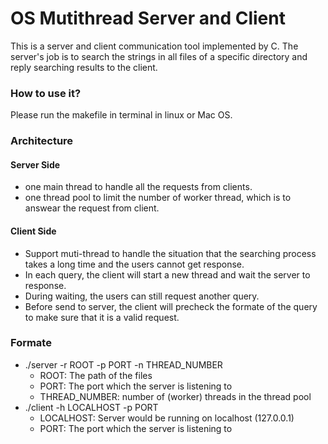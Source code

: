 # OS Mutithread Server and Client

<p>
This is a server and client communication tool implemented by C. The server's job is to search the strings in all files of a specific directory and reply searching results to the client.
</p>

### How to use it?
<p>Please run the makefile in terminal in linux or Mac OS.</p>

### Architecture

#### Server Side
- one main thread to handle all the requests from clients.
- one thread pool to limit the number of worker thread, which is to answear the request from client.

#### Client Side
- Support muti-thread to handle the situation that the searching process takes a long time and the users cannot get response.
- In each query, the client will start a new thread and wait the server to response.
- During waiting, the users can still request another query.
- Before send to server, the client will precheck the formate of the query to make sure that it is a valid request.

### Formate
-  ./server -r ROOT -p PORT -n THREAD_NUMBER
    - ROOT: The path of the files
    - PORT: The port which the server is listening to
    - THREAD_NUMBER: number of (worker) threads in the thread pool
-  ./client -h LOCALHOST -p PORT
    -  LOCALHOST: Server would be running on localhost (127.0.0.1)
    -  PORT: The port which the server is listening to
